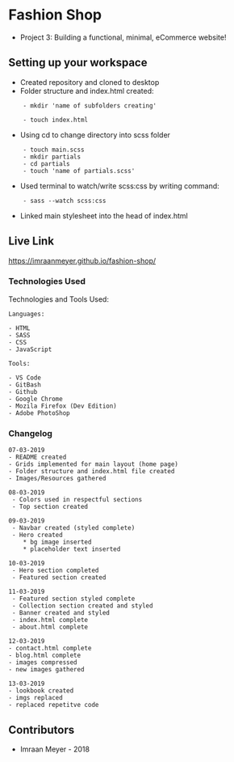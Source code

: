 # Fashion Shop
- Project 3: Building a functional, minimal, eCommerce website!

## Setting up your workspace
- Created repository and cloned to desktop
- Folder structure and index.html created:

```
    - mkdir 'name of subfolders creating'
```

```
    - touch index.html
```

- Using cd to change directory into scss folder

```
    - touch main.scss
    - mkdir partials
    - cd partials
    - touch 'name of partials.scss'
```

- Used terminal to watch/write scss:css by writing command:

```
    - sass --watch scss:css

```
- Linked main stylesheet into the head of index.html


## Live Link

https://imraanmeyer.github.io/fashion-shop/

### Technologies Used

Technologies and Tools Used:

```
Languages:

- HTML
- SASS
- CSS
- JavaScript

```

```
Tools:

- VS Code
- GitBash
- Github
- Google Chrome
- Mozila Firefox (Dev Edition)
- Adobe PhotoShop

```

### Changelog

```
07-03-2019
- README created
- Grids implemented for main layout (home page)
- Folder structure and index.html file created
- Images/Resources gathered
```

```
08-03-2019
 - Colors used in respectful sections
 - Top section created
```

```
09-03-2019
 - Navbar created (styled complete)
 - Hero created
    * bg image inserted
    * placeholder text inserted
```
```
10-03-2019
 - Hero section completed
 - Featured section created
```
```
11-03-2019
 - Featured section styled complete
 - Collection section created and styled
 - Banner created and styled
 - index.html complete
 - about.html complete
```

```
12-03-2019
- contact.html complete
- blog.html complete
- images compressed
- new images gathered

```

```
13-03-2019
- lookbook created
- imgs replaced
- replaced repetitve code

```

## Contributors

- Imraan Meyer - 2018

